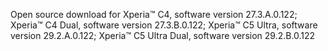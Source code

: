 Open source download for Xperia™ C4, software version 27.3.A.0.122; Xperia™ C4 Dual, software version 27.3.B.0.122; Xperia™ C5 Ultra, software version 29.2.A.0.122; Xperia™ C5 Ultra Dual, software version 29.2.B.0.122 
